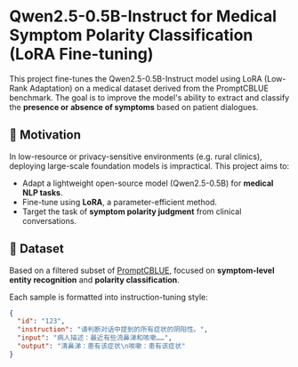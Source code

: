 # Qwen2.5-0.5B-Instruct for Medical Symptom Polarity Classification (LoRA Fine-tuning)

This project fine-tunes the Qwen2.5-0.5B-Instruct model using LoRA (Low-Rank Adaptation) on a medical dataset derived from the PromptCBLUE benchmark. The goal is to improve the model's ability to extract and classify the **presence or absence of symptoms** based on patient dialogues.

## 🧠 Motivation

In low-resource or privacy-sensitive environments (e.g. rural clinics), deploying large-scale foundation models is impractical. This project aims to:

- Adapt a lightweight open-source model (Qwen2.5-0.5B) for **medical NLP tasks**.
- Fine-tune using **LoRA**, a parameter-efficient method.
- Target the task of **symptom polarity judgment** from clinical conversations.

## 📂 Dataset

Based on a filtered subset of [PromptCBLUE](https://github.com/CBLUEbenchmark/PromptCBLUE), focused on **symptom-level entity recognition** and **polarity classification**.

Each sample is formatted into instruction-tuning style:

```json
{
  "id": "123",
  "instruction": "请判断对话中提到的所有症状的阴阳性。",
  "input": "病人描述：最近有些流鼻涕和咳嗽……",
  "output": "清鼻涕：患有该症状\n咳嗽：患有该症状"
}
